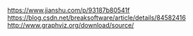https://www.jianshu.com/p/93187b80541f
https://blog.csdn.net/breaksoftware/article/details/84582416
http://www.graphviz.org/download/source/

